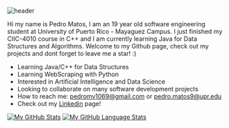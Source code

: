 ![header](https://user-images.githubusercontent.com/62779236/169748733-a58d03c1-4695-41c5-a539-3b950591502d.png)



Hi my name is Pedro Matos, I am an 19 year old software engineering student at University of Puerto Rico - Mayaguez Campus. I just finished my CIIC-4010 course in C++ and I am currently learning Java for Data Structures and Algorithms. Welcome to my Github page, check out my projects and dont forget to leave me a star! :)


* Learning Java/C++ for Data Structures
* Learning WebScraping with Python
* Interested in Artificial Intelligence and Data Science
* Looking to collaborate on many software development projects
* How to reach me: pedromv1069@gmail.com or pedro.matos9@upr.edu
* Check out my [Linkedin](https://www.linkedin.com/in/pedro-matos-5a351b209/) page!

[![My GitHub Stats](https://github-readme-stats.vercel.app/api/?username=sotam1069&count_private=true&theme=react&showicons=true)]()
[![My GitHub Language Stats](https://github-readme-stats.vercel.app/api/top-langs/?username=sotam1069&langs_count=5&theme=react)]()
